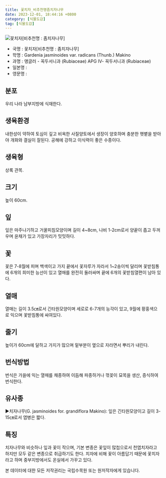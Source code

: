 ```yaml
---
title: 꽃치자_비추천명좀치자나무
date: 2023-12-01, 18:44:16 +0800
category: [식물도감]
tag: [식물도감]
---
```




![꽃치자[비추천명 : 좀치자나무]](http://www.nature.go.kr/fileUpload/plants/basic/Rubiaceae/Gardenia/18149/18149_1_th2.JPG)
- 국명 : 꽃치자[비추천명 : 좀치자나무]
- 학명 : Gardenia jasminoides var. radicans (Thunb.) Makino
- 과명 : 앵글러 - 꼭두서니과 (Rubiaceae) APG Ⅳ- 꼭두서니과 (Rubiaceae)
- 일본명 : 
- 영문명 : 


## 분포
우리 나라 남부지방에 식재한다.
## 생육환경
내한성이 약하여 토심이 깊고 비옥한 사질양토에서 생장이 양호하며 충분한 햇볕을 받아야 개화와 결실이 잘된다. 공해에 강하고 이식력이 좋은 수종이다.
## 생육형
상록 관목.
## 크기
높이 60cm.
## 잎
잎은 마주나기하고 거꿀피침모양이며 길이 4~8cm, 나비 1-2cm로서 양끝이 좁고 두꺼우며 윤채가 있고 가장자리가 밋밋하다.
## 꽃
꽃은 7-8월에 피며 백색이고 가지 끝에서 꽃자루가 자라서 1~2송이씩 달리며 꽃받침통에 6개의 희미한 능선이 있고 열매를 완전히 둘러싸며 끝에 6개의 꽃받침열편이 남아 있다.
## 열매
열매는 길이 3.5㎝로서 긴타원모양이며 세로로 6-7개의 능각이 있고, 9월에 황홍색으로 익으며 꽃받침통에 싸여있다.
## 줄기
높이가 60cm에 달하고 가지가 많으며 밑부분이 옆으로 자라면서 뿌리가 내린다.
## 번식방법
번식은 가을에 익는 열매를 채종하여 이듬해 파종하거나 꺾꽂이 묘목을 생산, 증식하여 번식한다.
## 유사종
▶치자나무(G. jasminoides for. grandiflora Makino): 잎은 긴타원모양이고 길이 3-15㎝로서 엽병은 짧다.
## 특징
치자나무와 비슷하나 잎과 꽃이 작으며, 기본 변종은 꽃잎이 많첩으로서 천엽치자라고 하지만 모두 같은 변종으로 취급하기도 한다. 치자에 비해 꽃이 아름답기 때문에 꽃치자라고 하며 중부지방에서도 온실에서 가꾸고 있다.






본 데이터에 대한 모든 저작권리는 국립수목원 또는 원저작자에게 있습니다.
